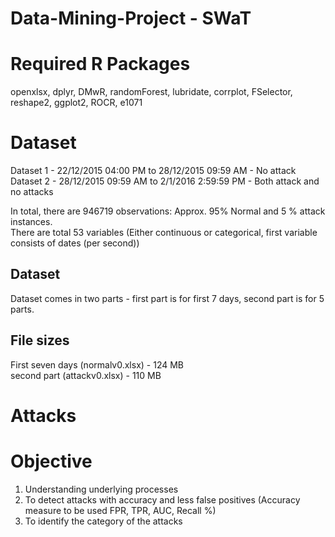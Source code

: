 # Data-Mining-Project - SWaT

# Required R Packages
openxlsx, dplyr, DMwR, randomForest, lubridate, corrplot, FSelector, reshape2, ggplot2, ROCR, e1071

# Dataset

Dataset 1 - 22/12/2015 04:00 PM to 28/12/2015 09:59 AM - No attack </br>
Dataset 2 - 28/12/2015 09:59 AM to 2/1/2016 2:59:59 PM - Both attack and no attacks </br>

In total, there are 946719 observations: Approx. 95% Normal and 5 % attack instances. </br>
There are total 53 variables (Either continuous or categorical, first variable consists of dates (per second))

## Dataset

Dataset comes in two parts - first part is for first 7 days, second part is for 5 parts. </br>

## File sizes 

First seven days (normalv0.xlsx) - 124 MB </br>
second part (attackv0.xlsx) - 110 MB </br>

# Attacks

# Objective

1. Understanding underlying processes
2. To detect attacks with accuracy and less false positives (Accuracy measure to be used FPR, TPR, AUC, Recall %)
3. To identify the category of the attacks 

